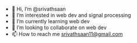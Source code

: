 - 👋 Hi, I’m @srivathsaan
- 👀 I’m interested in web dev and signal processing
- 🌱 I’m currently learning web dev
- 💞️ I’m looking to collaborate on web dev
- 📫 How to reach me srivathsaan11@gmail.com

<!---
srivathsaan/srivathsaan is a ✨ special ✨ repository because its `README.md` (this file) appears on your GitHub profile.
You can click the Preview link to take a look at your changes.
--->

